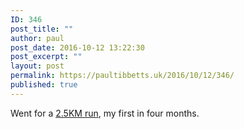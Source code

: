 ```yaml
---
ID: 346
post_title: ""
author: paul
post_date: 2016-10-12 13:22:30
post_excerpt: ""
layout: post
permalink: https://paultibbetts.uk/2016/10/12/346/
published: true
---
```

Went for a <a href="https://www.strava.com/activities/742377655">2.5KM run</a>, my first in four months.